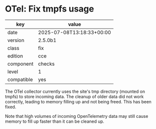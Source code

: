 [//]: # (werk v2)
# OTel: Fix tmpfs usage

key        | value
---------- | ---
date       | 2025-07-08T13:18:33+00:00
version    | 2.5.0b1
class      | fix
edition    | cce
component  | checks
level      | 1
compatible | yes

The OTel collector currently uses the site's tmp directory (mounted on tmpfs) to store incoming data.
The cleanup of older data did not work correctly, leading to memory filling up and not being freed.
This has been fixed.

Note that high volumes of incoming OpenTelemetry data may still cause memory to fill up faster than it can be cleaned up.

